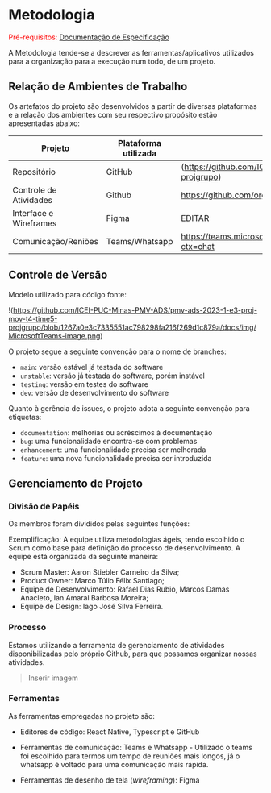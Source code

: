 
# Metodologia

<span style="color:red">Pré-requisitos: <a href="2-Especificação do Projeto.md"> Documentação de Especificação</a></span>

A Metodologia tende-se a descrever as ferramentas/aplicativos utilizados para a organização para a execução num todo, de um projeto. 

## Relação de Ambientes de Trabalho

Os artefatos do projeto são desenvolvidos a partir de diversas plataformas e a relação dos ambientes com seu respectivo propósito estão apresentadas abaixo: 

| Projeto                    | Plataforma utilizada                                   | Links      |
| ------                     | ------------------------------------------------------ | ---------- |
| Repositório                | GitHub                                                 | (https://github.com/ICEI-PUC-Minas-PMV-ADS/pmv-ads-2023-1-e3-proj-mov-t4-time5-projgrupo)   |
| Controle de Atividades     | Github                                                 |   https://github.com/orgs/ICEI-PUC-Minas-PMV-ADS/projects/242/views/1     |
| Interface e Wireframes     | Figma                                                  | EDITAR       |
| Comunicação/Reniões        | Teams/Whatsapp                                         |  https://teams.microsoft.com/_#/conversations/19:09f7687db2024992a0e795e1991f3273@thread.v2?ctx=chat    |


## Controle de Versão

Modelo utilizado para código fonte:

!(https://github.com/ICEI-PUC-Minas-PMV-ADS/pmv-ads-2023-1-e3-proj-mov-t4-time5-projgrupo/blob/1267a0e3c7335551ac798298fa216f269d1c879a/docs/img/MicrosoftTeams-image.png)

O projeto segue a seguinte convenção para o nome de branches:

- `main`: versão estável já testada do software
- `unstable`: versão já testada do software, porém instável
- `testing`: versão em testes do software
- `dev`: versão de desenvolvimento do software

Quanto à gerência de issues, o projeto adota a seguinte convenção para
etiquetas:

- `documentation`: melhorias ou acréscimos à documentação
- `bug`: uma funcionalidade encontra-se com problemas
- `enhancement`: uma funcionalidade precisa ser melhorada
- `feature`: uma nova funcionalidade precisa ser introduzida

## Gerenciamento de Projeto

### Divisão de Papéis

Os membros foram divididos pelas seguintes funções: 

Exemplificação: A equipe utiliza metodologias ágeis, tendo escolhido o Scrum como base para definição do processo de desenvolvimento. A equipe está organizada da seguinte maneira:
- Scrum Master: Aaron Stiebler Carneiro da Silva;
- Product Owner: Marco Túlio Félix Santiago;
- Equipe de Desenvolvimento: Rafael Dias Rubio, Marcos Damas Anacleto, Ian Amaral Barbosa Moreira;
- Equipe de Design: Iago José Silva Ferreira.

### Processo

Estamos utilizando a ferramenta de gerenciamento de atividades disponibilizadas pelo próprio Github, para que possamos organizar nossas atividades. 

> Inserir imagem 
 
### Ferramentas

As ferramentas empregadas no projeto são:

- Editores de código: React Native, Typescript e GitHub 

- Ferramentas de comunicação: Teams e Whatsapp - Utilizado o teams foi escolhido para termos um tempo de reuniões mais longos, já o whatsapp é voltado para uma comunicação mais rápida.

- Ferramentas de desenho de tela (_wireframing_): Figma




 
